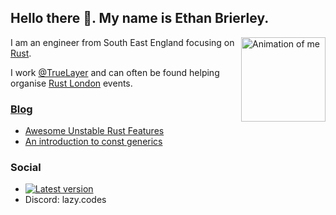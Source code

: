 ## Hello there 👋. My name is Ethan Brierley.

<img align="right" alt="Animation of me" width="135" src="https://raw.githubusercontent.com/ethanboxx/ethanboxx/master/me.gif">

I am an engineer from South East England focusing on [Rust](https://www.rust-lang.org/).

I work [@TrueLayer](https://github.com/TrueLayer/) and can often be found helping organise [Rust London](https://www.meetup.com/Rust-London-User-Group/) events.

### [Blog](https://lazy.codes/)

- [Awesome Unstable Rust Features](https://lazy.codes/posts/awesome-unstable-rust-features/)
- [An introduction to const generics](https://lazy.codes/posts/intro-to-const-generics/)


### Social

- [![Latest version](https://img.shields.io/twitter/follow/efun_b?style=social)](https://twitter.com/efun_b)
- Discord: lazy.codes
